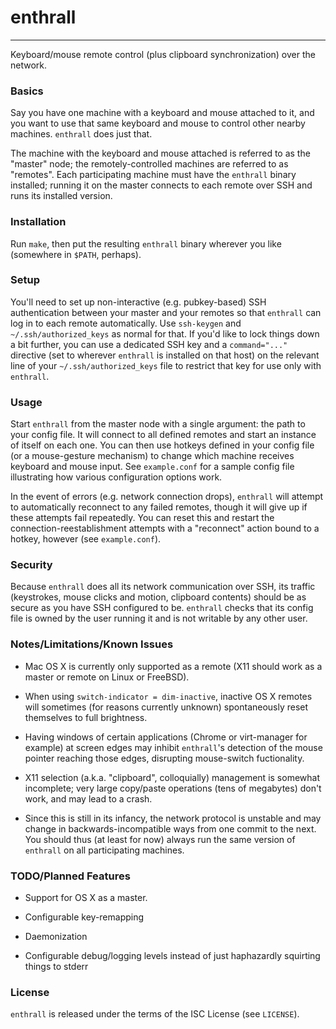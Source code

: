 # enthrall
--------

Keyboard/mouse remote control (plus clipboard synchronization) over
the network.

### Basics

Say you have one machine with a keyboard and mouse attached to it, and
you want to use that same keyboard and mouse to control other nearby
machines.  `enthrall` does just that.

The machine with the keyboard and mouse attached is referred to as the
"master" node; the remotely-controlled machines are referred to as
"remotes".  Each participating machine must have the `enthrall` binary
installed; running it on the master connects to each remote over SSH
and runs its installed version.

### Installation

Run `make`, then put the resulting `enthrall` binary wherever you like
(somewhere in `$PATH`, perhaps).

### Setup

You'll need to set up non-interactive (e.g. pubkey-based) SSH
authentication between your master and your remotes so that `enthrall`
can log in to each remote automatically.  Use `ssh-keygen` and
`~/.ssh/authorized_keys` as normal for that.  If you'd like to lock
things down a bit further, you can use a dedicated SSH key and a
`command="..."` directive (set to wherever `enthrall` is installed on
that host) on the relevant line of your `~/.ssh/authorized_keys` file
to restrict that key for use only with `enthrall`.

### Usage

Start `enthrall` from the master node with a single argument: the path
to your config file.  It will connect to all defined remotes and start
an instance of itself on each one.  You can then use hotkeys defined
in your config file (or a mouse-gesture mechanism) to change which
machine receives keyboard and mouse input.  See `example.conf` for a
sample config file illustrating how various configuration options
work.

In the event of errors (e.g. network connection drops), `enthrall`
will attempt to automatically reconnect to any failed remotes, though
it will give up if these attempts fail repeatedly.  You can reset this
and restart the connection-reestablishment attempts with a "reconnect"
action bound to a hotkey, however (see `example.conf`).

### Security

Because `enthrall` does all its network communication over SSH, its
traffic (keystrokes, mouse clicks and motion, clipboard contents)
should be as secure as you have SSH configured to be.  `enthrall`
checks that its config file is owned by the user running it and is not
writable by any other user.

### Notes/Limitations/Known Issues

 - Mac OS X is currently only supported as a remote (X11 should work
   as a master or remote on Linux or FreeBSD).

 - When using `switch-indicator = dim-inactive`, inactive OS X remotes
   will sometimes (for reasons currently unknown) spontaneously reset
   themselves to full brightness.

 - Having windows of certain applications (Chrome or virt-manager for
   example) at screen edges may inhibit `enthrall`'s detection of the
   mouse pointer reaching those edges, disrupting mouse-switch
   fuctionality.

 - X11 selection (a.k.a. "clipboard", colloquially) management is
   somewhat incomplete; very large copy/paste operations (tens of
   megabytes) don't work, and may lead to a crash.

 - Since this is still in its infancy, the network protocol is
   unstable and may change in backwards-incompatible ways from one
   commit to the next.  You should thus (at least for now) always run
   the same version of `enthrall` on all participating machines.

### TODO/Planned Features

 - Support for OS X as a master.

 - Configurable key-remapping

 - Daemonization

 - Configurable debug/logging levels instead of just haphazardly
   squirting things to stderr

### License

`enthrall` is released under the terms of the ISC License (see
`LICENSE`).
